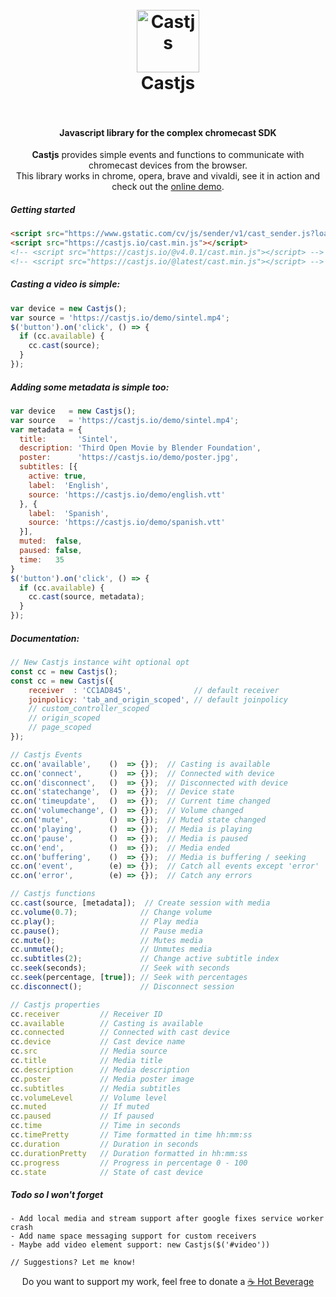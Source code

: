 <h1 align="center">
  <br>
  <img src="https://i.imgur.com/elCjMDx.png" alt="Castjs" width="100">
  <br>
  Castjs
  <br>
  <br>
</h1>

<h4 align="center">Javascript library for the complex chromecast SDK</h4>

<p align="center">
  <b>Castjs</b> provides simple events and functions to communicate with chromecast devices from the browser.
  <br>
  This library works in chrome, opera, brave and vivaldi, see it in action and check out the <a href="https://castjs.io/demo/">online demo</a>.
</p>

##### Getting started
```html
<script src="https://www.gstatic.com/cv/js/sender/v1/cast_sender.js?loadCastFramework=1"></script>
<script src="https://castjs.io/cast.min.js"></script>                  <!-- master  -->
<!-- <script src="https://castjs.io/@v4.0.1/cast.min.js"></script> --> <!-- version -->
<!-- <script src="https://castjs.io/@latest/cast.min.js"></script> --> <!-- latest  -->
```

##### Casting a video is simple:

```js
var device = new Castjs();
var source = 'https://castjs.io/demo/sintel.mp4';
$('button').on('click', () => {
  if (cc.available) {
    cc.cast(source);
  }
});
```

##### Adding some metadata is simple too:

```js
var device   = new Castjs();
var source   = 'https://castjs.io/demo/sintel.mp4';
var metadata = {
  title:       'Sintel',
  description: 'Third Open Movie by Blender Foundation',
  poster:      'https://castjs.io/demo/poster.jpg',
  subtitles: [{
    active: true,
    label:  'English',
    source: 'https://castjs.io/demo/english.vtt'
  }, {
    label:  'Spanish',
    source: 'https://castjs.io/demo/spanish.vtt'
  }],
  muted:  false,
  paused: false,
  time:   35
}
$('button').on('click', () => {
  if (cc.available) {
    cc.cast(source, metadata);
  }
});
```

##### Documentation:

```javascript
// New Castjs instance wiht optional opt
const cc = new Castjs();
const cc = new Castjs({
    receiver  : 'CC1AD845',              // default receiver
    joinpolicy: 'tab_and_origin_scoped', // default joinpolicy
    // custom_controller_scoped
    // origin_scoped
    // page_scoped
});

// Castjs Events
cc.on('available',    ()  => {});  // Casting is available
cc.on('connect',      ()  => {});  // Connected with device
cc.on('disconnect',   ()  => {});  // Disconnected with device
cc.on('statechange',  ()  => {});  // Device state
cc.on('timeupdate',   ()  => {});  // Current time changed
cc.on('volumechange', ()  => {});  // Volume changed
cc.on('mute',         ()  => {});  // Muted state changed
cc.on('playing',      ()  => {});  // Media is playing
cc.on('pause',        ()  => {});  // Media is paused
cc.on('end',          ()  => {});  // Media ended
cc.on('buffering',    ()  => {});  // Media is buffering / seeking
cc.on('event',        (e) => {});  // Catch all events except 'error'
cc.on('error',        (e) => {});  // Catch any errors

// Castjs functions
cc.cast(source, [metadata]);  // Create session with media
cc.volume(0.7);              // Change volume
cc.play();                   // Play media
cc.pause();                  // Pause media
cc.mute();                   // Mutes media
cc.unmute();                 // Unmutes media
cc.subtitles(2);             // Change active subtitle index
cc.seek(seconds);            // Seek with seconds
cc.seek(percentage, [true]); // Seek with percentages
cc.disconnect();             // Disconnect session

// Castjs properties
cc.receiver         // Receiver ID
cc.available        // Casting is available
cc.connected        // Connected with cast device
cc.device           // Cast device name
cc.src              // Media source
cc.title            // Media title
cc.description      // Media description
cc.poster           // Media poster image
cc.subtitles        // Media subtitles
cc.volumeLevel      // Volume level
cc.muted            // If muted
cc.paused           // If paused
cc.time             // Time in seconds
cc.timePretty       // Time formatted in time hh:mm:ss
cc.duration         // Duration in seconds
cc.durationPretty   // Duration formatted in hh:mm:ss
cc.progress         // Progress in percentage 0 - 100
cc.state            // State of cast device
```

##### Todo so I won't forget

```
- Add local media and stream support after google fixes service worker crash
- Add name space messaging support for custom receivers
- Maybe add video element support: new Castjs($('#video'))

// Suggestions? Let me know!
```

<p align="center">
  Do you want to support my work, feel free to donate a <a href="https://www.buymeacoffee.com/fenny" target="_blank">☕ Hot Beverage</a>
</p.
